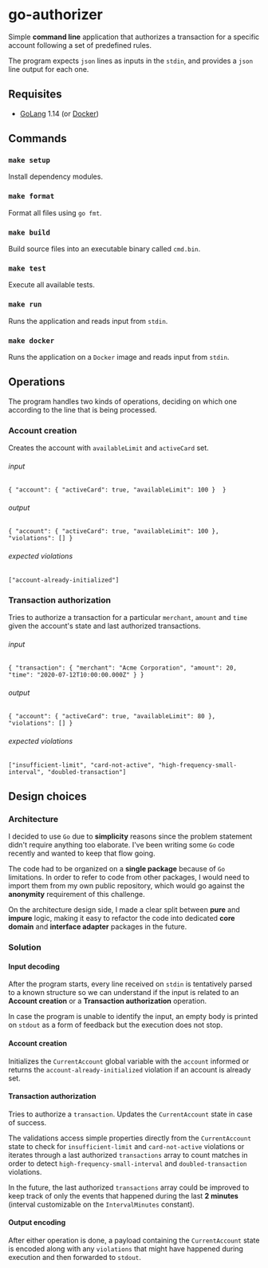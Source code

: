 # go-authorizer
Simple **command line**  application that authorizes a transaction 
for a specific account following a set of predefined rules.

The program expects `json` lines as inputs in the `stdin`, 
and provides a `json` line output for each one.

## Requisites

- [GoLang](https://golang.org/doc/install) 1.14 (or [Docker](https://www.docker.com/get-started))

## Commands

### `make setup`
Install dependency modules.

### `make format`
Format all files using `go fmt`.

### `make build`
Build source files into an executable binary called `cmd.bin`.

### `make test`                    
Execute all available tests.

### `make run`
Runs the application and reads input from `stdin`.

### `make docker`
Runs the application on a `Docker` image and reads input from `stdin`.

## Operations
The program handles two kinds of operations, deciding on which one according to the line that is being processed.

### Account creation
Creates the account with `availableLimit` and `activeCard` set.

###### input 
    { "account": { "activeCard": true, "availableLimit": 100 }  }
###### output 
    { "account": { "activeCard": true, "availableLimit": 100 }, "violations": [] }
###### expected violations
    ["account-already-initialized"]

### Transaction authorization
Tries to authorize a transaction for a particular `merchant`, `amount` and `time` given the account's state 
and last authorized transactions.

###### input 
    { "transaction": { "merchant": "Acme Corporation", "amount": 20, "time": "2020-07-12T10:00:00.000Z" } }
###### output 
    { "account": { "activeCard": true, "availableLimit": 80 }, "violations": [] }
###### expected violations
    ["insufficient-limit", "card-not-active", "high-frequency-small-interval", "doubled-transaction"]

## Design choices

### Architecture

I decided to use `Go` due to **simplicity** reasons since the problem statement didn't require anything too elaborate. I've 
been writing some `Go` code recently and wanted to keep that flow going.

The code had to be organized on a **single package**  because of `Go` limitations. 
In order to refer to code from other packages, I would need to import them from my own public repository, 
which would go against the **anonymity** requirement of this challenge.

On the architecture design side, I made a clear split between  **pure** and **impure** logic, 
making it easy to refactor the code into dedicated **core domain** and **interface adapter** packages in the future.

### Solution

#### Input decoding

After the program starts, every line received on `stdin` is tentatively parsed to a known structure so we can understand
if the input is related to an  **Account creation** or a **Transaction authorization** operation. 

In case the program is unable to identify the input, an empty body is printed on `stdout` as a form of feedback 
but the execution does not stop.

#### Account creation

Initializes the `CurrentAccount` global variable with the `account` informed or returns the `account-already-initialized` 
violation if an account is already set.

#### Transaction authorization

Tries to authorize a `transaction`. Updates the `CurrentAccount` state in case of success. 

The validations access simple properties directly from the `CurrentAccount` state 
to check for `insufficient-limit` and `card-not-active` violations or iterates 
through a last authorized `transactions` array to count matches in order to detect 
`high-frequency-small-interval` and `doubled-transaction` violations.

In the future, the last authorized `transactions` array could be improved to keep track of only the events 
that happened during the last **2 minutes** (interval customizable on the `IntervalMinutes` constant).

#### Output encoding

After either operation is done, a payload containing the `CurrentAccount` state is encoded along with any
`violations` that might have happened during execution and then forwarded to `stdout`.
